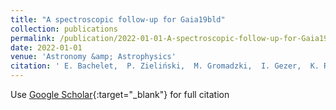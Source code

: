 ```yaml
---
title: "A spectroscopic follow-up for Gaia19bld"
collection: publications
permalink: /publication/2022-01-01-A-spectroscopic-follow-up-for-Gaia19bld
date: 2022-01-01
venue: 'Astronomy &amp; Astrophysics'
citation: ' E. Bachelet,  P. Zieliński,  M. Gromadzki,  I. Gezer,  K. Rybicki,  K. Kruszyńska,  N. Ihanec,  Ł. Wyrzykowski,  R. Street,  Y. Tsapras,  M. Hundertmark,  A. Cassan,  D. Harbeck,  M. Rabus, &quot;A spectroscopic follow-up for Gaia19bld.&quot; Astronomy &amp;amp; Astrophysics, 2022.'
---
```

Use [Google Scholar](https://scholar.google.com/scholar?q=A+spectroscopic+follow+up+for+Gaia19bld){:target="_blank"} for full citation